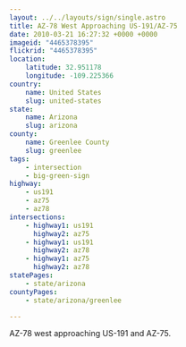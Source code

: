 ```yaml
---
layout: ../../layouts/sign/single.astro
title: AZ-78 West Approaching US-191/AZ-75
date: 2010-03-21 16:27:32 +0000 +0000
imageid: "4465378395"
flickrid: "4465378395"
location:
    latitude: 32.951178
    longitude: -109.225366
country:
    name: United States
    slug: united-states
state:
    name: Arizona
    slug: arizona
county:
    name: Greenlee County
    slug: greenlee
tags:
    - intersection
    - big-green-sign
highway:
    - us191
    - az75
    - az78
intersections:
    - highway1: us191
      highway2: az75
    - highway1: us191
      highway2: az78
    - highway1: az75
      highway2: az78
statePages:
    - state/arizona
countyPages:
    - state/arizona/greenlee

---
```

AZ-78 west approaching US-191 and AZ-75.